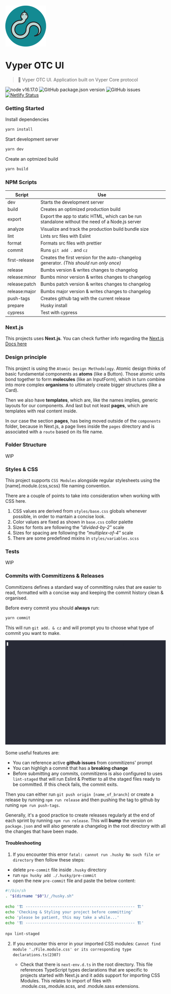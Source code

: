 ![Vyper Logo](https://raw.githubusercontent.com/vyper-protocol/branding/main/very-small-logo.png)

# Vyper OTC UI

> 🌿 Vyper OTC UI. Application built on Vyper Core protocol

![node v16.17.0](https://img.shields.io/badge/node-v16.17.0-blue.svg) ![GitHub package.json version](https://img.shields.io/github/package-json/v/vyper-protocol/vyper-otc-ui?color=blue) ![GitHub issues](https://img.shields.io/github/issues/vyper-protocol/vyper-otc-ui?color=yellow) [![Netlify Status](https://api.netlify.com/api/v1/badges/a25c5020-b1bf-4d8b-b4d0-b033ac85da72/deploy-status)](https://app.netlify.com/sites/vyper-otc/deploys)

### Getting Started

Install dependencies

```bash
yarn install
```

Start development server

```bash
yarn dev
```

Create an optmized build

```bash
yarn build
```

### NPM Scripts

| Script        | Use                                                                                             |
| ------------- | ----------------------------------------------------------------------------------------------- |
| dev           | Starts the development server                                                                   |
| build         | Creates an optimized production build                                                           |
| export        | Export the app to static HTML, which can be run standalone without the need of a Node.js server |
| analyze       | Visualize and track the production build bundle size                                            |
| lint          | Lints src files with Eslint                                                                     |
| format        | Formats src files with prettier                                                                 |
| commit        | Runs `git add .` and `cz`                                                                       |
| first-release | Creates the first version for the auto-changelog generator. _(This should run only once)_       |
| release       | Bumbs version & writes changes to changelog                                                     |
| release:minor | Bumbs minor version & writes changes to changelog                                               |
| release:patch | Bumbs patch version & writes changes to changelog                                               |
| release:major | Bumbs major version & writes changes to changelog                                               |
| push-tags     | Creates github tag with the current release                                                     |
| prepare       | Husky install                                                                                   |
| cypress       | Test with cypress                                                                               |

### Next.js

This projects uses **Next.js**. You can check further info regarding the [Next.js Docs here](https://nextjs.org/docs/getting-started)

### Design principle

This project is using the `Atomic Design Methodology`. Atomic design thinks of basic fundamental components as **atoms** (like a Button). Those atomic units bond together to form **molecules** (like an InputForm), which in turn combine into more complex **organisms** to ultimately create bigger structures (like a Card).

Then we also have **templates**, which are, like the names implies, generic layouts for our components. And last but not least **pages**, which are templates with real content inside.

In our case the section **pages**, has being moved outside of the `components` folder, because in Next.js, a page lives inside the `pages` directory and is associated with a `route` based on its file name.

### Folder Structure

WIP

### Styles & CSS

This project supports `CSS Modules` alongside regular stylesheets using the [name].module.{css,scss} file naming convention.

There are a couple of points to take into consideration when working with CSS here.

1. CSS values are derived from `styles/base.css` globals whenever possible, in order to mantain a concise look.
2. Color values are fixed as shown in `base.css` collor palette
3. Sizes for fonts are following the _"divided-by-2"_ scale
4. Sizes for spacing are following the _"multiplex-of-4"_ scale
5. There are some predefined mixins in `styles/variables.scss`

### Tests

WIP

### Commits with Commitizens & Releases

Commitizens defines a standard way of committing rules that are easier to read, formatted with a concise way and keeping the commit history clean & organised.

Before every commit you should **always** run:

```bash
yarn commit
```

This will run `git add. & cz` and will prompt you to choose what type of commit you want to make.

![commitizens](https://raw.githubusercontent.com/commitizen-tools/commitizen/master/docs/images/demo.gif)

Some useful features are:

- You can reference active **github issues** from commitizens' prompt
- You can highligh a commit that has a **breaking change**
- Before submitting any commits, commitizens is also configured to uses `lint-staged` that will run Eslint & Prettier to all the staged files ready to be committed. If this check fails, the commit exits.

Then you can either run `git push origin [name_of_branch]` or create a release by running `npm run release` and then pushing the tag to github by runing `npm run push-tags`.

Generally, it's a good practice to create releases regularly at the end of each sprint by running `npm run release`. This will **bump** the version on `package.json` and will also generate a changelog in the root directory with all the changes that have been made.

#### Troubleshooting

1. If you encounter this error `fatal: cannot run .husky No such file or directory` then follow these steps:

- delete `pre-commit` file inside `.husky` directory
- run `npx husky add ./.husky/pre-commit`
- open the new `pre-commit` file and paste the below content:

```bash
#!/bin/sh
. "$(dirname "$0")/_/husky.sh"

echo '🏗️ ------------------------------------------------ 🏗️'
echo 'Checking & Styling your project before committing'
echo 'please be patient, this may take a while...'
echo '🏗️ ------------------------------------------------ 🏗️'

npx lint-staged
```

2. If you encounter this error in your imported CSS modules: `Cannot find module './File.module.css' or its corresponding type declarations.ts(2307)`

   - Check that there is `next-env.d.ts` in the root directory. This file references TypeScript types declarations that are specific to projects started with Next.js and it adds support for importing CSS Modules. This relates to import of files with .module.css,.module.scss, and .module.sass extensions.
